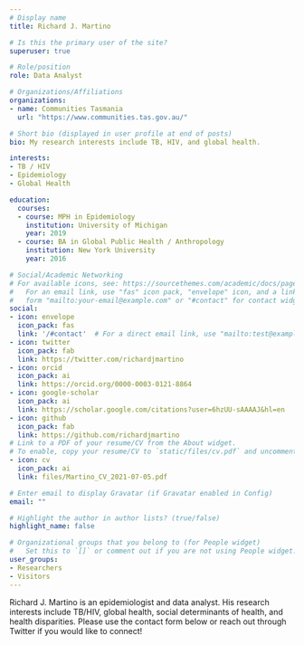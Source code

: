 ```yaml
---
# Display name
title: Richard J. Martino

# Is this the primary user of the site?
superuser: true

# Role/position
role: Data Analyst

# Organizations/Affiliations
organizations:
- name: Communities Tasmania
  url: "https://www.communities.tas.gov.au/"

# Short bio (displayed in user profile at end of posts)
bio: My research interests include TB, HIV, and global health.

interests:
- TB / HIV
- Epidemiology
- Global Health

education:
  courses:
  - course: MPH in Epidemiology
    institution: University of Michigan
    year: 2019
  - course: BA in Global Public Health / Anthropology
    institution: New York University
    year: 2016

# Social/Academic Networking
# For available icons, see: https://sourcethemes.com/academic/docs/page-builder/#icons
#   For an email link, use "fas" icon pack, "envelope" icon, and a link in the
#   form "mailto:your-email@example.com" or "#contact" for contact widget.
social:
- icon: envelope
  icon_pack: fas
  link: '/#contact'  # For a direct email link, use "mailto:test@example.org".
- icon: twitter
  icon_pack: fab
  link: https://twitter.com/richardjmartino
- icon: orcid
  icon_pack: ai
  link: https://orcid.org/0000-0003-0121-8864
- icon: google-scholar
  icon_pack: ai
  link: https://scholar.google.com/citations?user=6hzUU-sAAAAJ&hl=en
- icon: github
  icon_pack: fab
  link: https://github.com/richardjmartino
# Link to a PDF of your resume/CV from the About widget.
# To enable, copy your resume/CV to `static/files/cv.pdf` and uncomment the lines below.
- icon: cv
  icon_pack: ai
  link: files/Martino_CV_2021-07-05.pdf

# Enter email to display Gravatar (if Gravatar enabled in Config)
email: ""

# Highlight the author in author lists? (true/false)
highlight_name: false

# Organizational groups that you belong to (for People widget)
#   Set this to `[]` or comment out if you are not using People widget.
user_groups:
- Researchers
- Visitors
---
```


Richard J. Martino is an epidemiologist and data analyst. His research interests include TB/HIV, global health, social determinants of health, and health disparities. 
Please use the contact form below or reach out through Twitter if you would like to connect!
